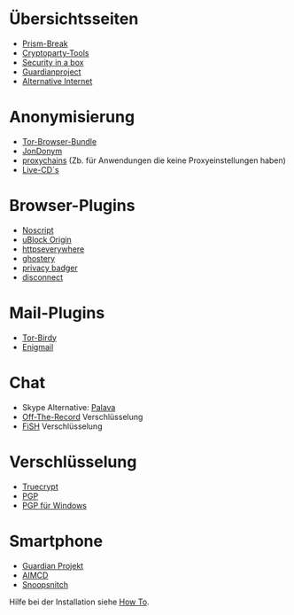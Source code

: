 # Übersichtsseiten
+ <a href="https://prism-break.org/de/" target="_blank">Prism-Break</a>
+ <a href="https://www.cryptoparty.in/learn/tools" target="_blank">Cryptoparty-Tools</a>
+ <a href="https://securityinabox.org/en/tools" target="_blank">Security in a box</a>
+ <a href="https://guardianproject.info/apps/" target="_blank">Guardianproject</a>
+ <a href="https://github.com/redecentralize/alternative-internet" target="_blank">Alternative Internet</a>
# Anonymisierung
+ <a href="https://www.torproject.org/download/download-easy.html.en" target="_blank">Tor-Browser-Bundle</a>
+ <a href="https://www.anonym-surfen.de/software.html" target="_blank">JonDonym</a>
+ <a href="https://github.com/haad/proxychains" target="_blank">proxychains</a> (Zb. für Anwendungen die keine Proxyeinstellungen haben)
+ <a href="https://www.privacy-handbuch.de" target="_blank">Live-CD´s</a>
# Browser-Plugins
+ <a href="https://noscript.net/getit" target="_blank"><span class="author-g-tqy5ovrn5oqkm1z122zr">Noscript</span></a>
+ <a href="https://github.com/gorhill/uBlock/" target="_blank"><span class="author-g-tqy5ovrn5oqkm1z122zr">uBlock Origin</span></a>
+ <a href="https://www.eff.org/https-everywhere" target="_blank"><span class="author-g-tqy5ovrn5oqkm1z122zr">httpseverywhere</span></a>
+ <a href="https://www.ghostery.com/en/try-us/download-add-on/" target="_blank"><span class="author-g-z122zt8sdyx6eayfr2jm">ghostery</span></a>
+ <a href="https://www.eff.org/privacybadger" target="_blank">privacy badger</a>
+ <a href="https://disconnect.me/#get-cta" target="_blank">disconnect</a>
#  Mail-Plugins
+ <a href="https://addons.mozilla.org/en-us/thunderbird/addon/torbirdy/" target="_blank">Tor-Birdy</a>
+ <a href="https://www.enigmail.net/home/index.php" target="_blank">Enigmail</a>
# Chat
+ Skype Alternative: <a href="https://palava.tv/" target="_blank">Palava</a>
+ <a href="https://otr.cypherpunks.ca/" target="_blank">Off-The-Record</a> Verschlüsselung
+ <a href="http://fishlim.kodafritt.se/" target="_blank">FiSH</a> Verschlüsselung
# Verschlüsselung
+ <a href="https://www.cryptoparty.in/learn/tools#mobile_phone" target="_blank">Truecrypt</a>
+ <a href="https://www.gnupg.org/index.de.html" target="_blank">PGP</a>
+ <a href="http://www.gpg4win.org/" target="_blank">PGP für Windows</a>
# Smartphone
+ <a href="https://guardianproject.info/apps/" target="_blank">Guardian Projekt</a>
+ <a href="https://github.com/CellularPrivacy/Android-IMSI-Catcher-Detector/wiki/Recommendations" target="_blank">AIMCD</a>
+ <a href="https://opensource.srlabs.de/projects/snoopsnitch" target="_blank">Snoopsnitch</a>

Hilfe bei der Installation siehe [How To](../links/howto.md).

